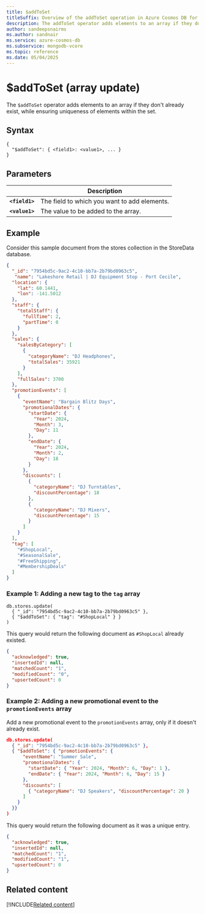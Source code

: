```yaml
--- 
title: $addToSet
titleSuffix: Overview of the addToSet operation in Azure Cosmos DB for MongoDB vCore
description: The addToSet operator adds elements to an array if they don't already exist, while ensuring uniqueness of elements within the set.
author: sandeepsnairms
ms.author: sandnair
ms.service: azure-cosmos-db
ms.subservice: mongodb-vcore
ms.topic: reference
ms.date: 05/04/2025
---
```


# $addToSet (array update)

The `$addToSet` operator adds elements to an array if they don't already exist, while ensuring uniqueness of elements within the set.

## Syntax

```mongodb
{
  "$addToSet": { <field1>: <value1>, ... }
}
```

## Parameters

| | Description |
| --- | --- |
| **`<field1>`** | The field to which you want to add elements. |
| **`<value1>`** | The value to be added to the array. |

## Example

Consider this sample document from the stores collection in the StoreData database.

```json
{
  "_id": "7954bd5c-9ac2-4c10-bb7a-2b79bd0963c5",
   "name": "Lakeshore Retail | DJ Equipment Stop - Port Cecile",
  "location": {
    "lat": 60.1441,
    "lon": -141.5012
  },
  "staff": {
    "totalStaff": {
      "fullTime": 2,
      "partTime": 0
    }
  },
  "sales": {
    "salesByCategory": [
      {
        "categoryName": "DJ Headphones",
        "totalSales": 35921
      }
    ],
    "fullSales": 3700
  },
  "promotionEvents": [
    {
      "eventName": "Bargain Blitz Days",
      "promotionalDates": {
        "startDate": {
          "Year": 2024,
          "Month": 3,
          "Day": 11
        },
        "endDate": {
          "Year": 2024,
          "Month": 2,
          "Day": 18
        }
      },
      "discounts": [
        {
          "categoryName": "DJ Turntables",
          "discountPercentage": 18
        },
        {
          "categoryName": "DJ Mixers",
          "discountPercentage": 15
        }
      ]
    }
  ],
  "tag": [
    "#ShopLocal",
    "#SeasonalSale",
    "#FreeShipping",
    "#MembershipDeals"
  ]
}

```

### Example 1: Adding a new tag to the `tag` array


```mongodb
db.stores.update(
  { "_id": "7954bd5c-9ac2-4c10-bb7a-2b79bd0963c5" },
  { "$addToSet": { "tag": "#ShopLocal" } }
)
```


This query would return the following document as `#ShopLocal` already existed.

```json
{
  "acknowledged": true,
  "insertedId": null,
  "matchedCount": "1",
  "modifiedCount": "0",
  "upsertedCount": 0
}

```

### Example 2: Adding a new promotional event to the `promotionEvents` array

Add a new promotional event to the `promotionEvents` array, only if it doesn't already exist.

```json
db.stores.update(
  { "_id": "7954bd5c-9ac2-4c10-bb7a-2b79bd0963c5" },
  { "$addToSet": { "promotionEvents": {
      "eventName": "Summer Sale",
      "promotionalDates": {
        "startDate": { "Year": 2024, "Month": 6, "Day": 1 },
        "endDate": { "Year": 2024, "Month": 6, "Day": 15 }
      },
      "discounts": [
        { "categoryName": "DJ Speakers", "discountPercentage": 20 }
      ]
    }
  }}
)
```

This query would return the following document as it was a unique entry.

```json
{
  "acknowledged": true,
  "insertedId": null,
  "matchedCount": "1",
  "modifiedCount": "1",
  "upsertedCount": 0
}

```

## Related content

[!INCLUDE[Related content](../includes/related-content.md)]
